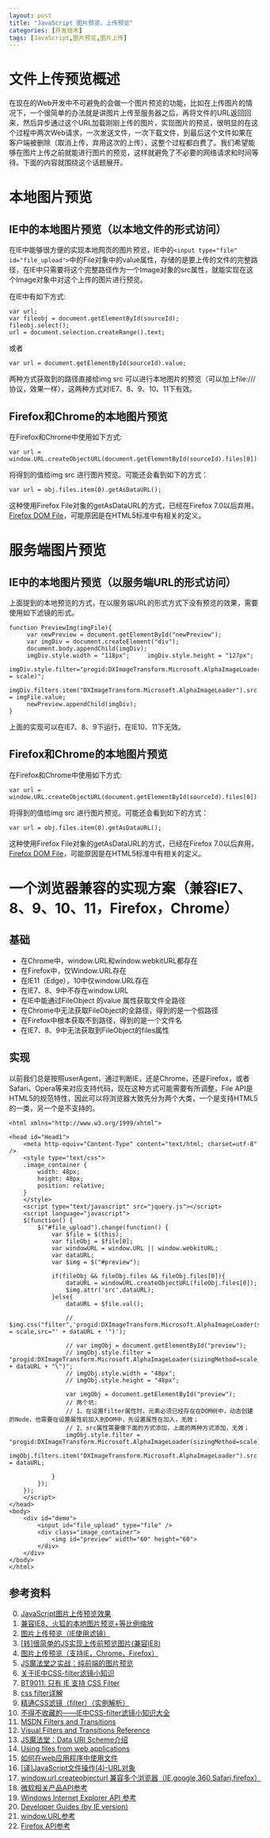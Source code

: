 ```yaml
---
layout: post
title: "JavaScript 图片预览，上传预览"
categories: [开发技术]
tags: [JavaScript,图片预览,图片上传]
---
```


# 文件上传预览概述
在现在的Web开发中不可避免的会做一个图片预览的功能，比如在上传图片的情况下，一个很简单的办法就是讲图片上传至服务器之后，再将文件的URL返回回来，然后异步通过这个URL加载刚刚上传的图片，实现图片的预览，很明显的在这个过程中两次Web请求，一次发送文件，一次下载文件，到最后这个文件如果在客户端被删除（取消上传，弃用这次的上传），这整个过程都白费了。我们希望能够在图片上传之前就能进行图片的预览，这样就避免了不必要的网络请求和时间等待。下面的内容就围绕这个话题展开。

# 本地图片预览

## IE中的本地图片预览（以本地文件的形式访问）
在IE中能够很方便的实现本地网页的图片预览，IE中的`<input type="file" id="file_upload">`中的File对象中的value属性，存储的是要上传的文件的完整路径，在IE中只需要将这个完整路径作为一个Image对象的src属性，就能实现在这个Image对象中对这个上传的图片进行预览。

在IE中有如下方式:

    var url;
	var fileobj = document.getElementById(sourceId);
    fileobj.select();
    url = document.selection.createRange().text;

或者

    var url = document.getElementById(sourceId).value;

两种方式获取到的路径直接给img src 可以进行本地图片的预览（可以加上file:///协议，效果一样），这两种方式对IE7、8、9、10、11下有效。


## Firefox和Chrome的本地图片预览
在Firefox和Chrome中使用如下方式:

    var url = window.URL.createObjectURL(document.getElementById(sourceId).files[0]) 
将得到的值给img src 进行图片预览。可能还会看到如下的方式：

    var url = obj.files.item(0).getAsDataURL();

这种使用Firefox File对象的getAsDataURL的方式，已经在Firefox 7.0以后弃用，[Firefox DOM File]("https://developer.mozilla.org/en-US/docs/Web/API/File")，可能原因是在HTML5标准中有相关的定义。


# 服务端图片预览

## IE中的本地图片预览（以服务端URL的形式访问）
 上面提到的本地预览的方式，在以服务端URL的形式方式下没有预览的效果，需要使用如下滤镜的形式。 
   
    function PreviewImg(imgFile){ 
         var newPreview = document.getElementById("newPreview");     
         var imgDiv = document.createElement("div"); 
         document.body.appendChild(imgDiv); 
         imgDiv.style.width = "118px";     imgDiv.style.height = "127px"; 
         imgDiv.style.filter="progid:DXImageTransform.Microsoft.AlphaImageLoader(sizingMethod = scale)";    
         imgDiv.filters.item("DXImageTransform.Microsoft.AlphaImageLoader").src = imgFile.value; 
         newPreview.appendChild(imgDiv);  
    }

上面的实现可以在IE7、8、9下运行，在IE10、11下无效。

## Firefox和Chrome的本地图片预览
在Firefox和Chrome中使用如下方式:

    var url = window.URL.createObjectURL(document.getElementById(sourceId).files[0]) 
将得到的值给img src 进行图片预览。可能还会看到如下的方式：

    var url = obj.files.item(0).getAsDataURL();

这种使用Firefox File对象的getAsDataURL的方式，已经在Firefox 7.0以后弃用，[Firefox DOM File]("https://developer.mozilla.org/en-US/docs/Web/API/File")，可能原因是在HTML5标准中有相关的定义。

# 一个浏览器兼容的实现方案（兼容IE7、8、9、10、11，Firefox，Chrome）

## 基础
+ 在Chrome中，window.URL和window.webkitURL都存在
+ 在Firefox中，仅Window.URL存在
+ 在IE11（Edge），10中仅window.URL存在
+ 在IE7、8、9中不存在window.URL
+ 在IE中能通过FileObject 的value 属性获取文件全路径
+ 在Chrome中无法获取FileObject的全路径，得到的是一个假路径
+ 在Firefox中根本获取不到路径，得到的是一个文件名
+ 在IE7、8、9中无法获取到FileObject的files属性

## 实现
以前我们总是按照userAgent，通过判断IE，还是Chrome，还是Firefox，或者Safari、Opera等来对应支持代码，现在这种方式可能需要有所调整，File API是HTML5的规范特性，因此可以将浏览器大致先分为两个大类，一个是支持HTML5的一类，另一个是不支持的。

    <html xmlns="http://www.w3.org/1999/xhtml">
    
    <head id="Head1">
        <meta http-equiv="Content-Type" content="text/html; charset=utf-8" />
        <style type="text/css">
        .image_container {
            width: 48px;
            height: 48px;
            position: relative;
        }
        </style>
        <script type="text/javascript" src="jquery.js"></script>
        <script language="javascript">
        $(function() {
            $("#file_upload").change(function() {
                var $file = $(this);
                var fileObj = $file[0];
                var windowURL = window.URL || window.webkitURL;
                var dataURL;
                var $img = $("#preview"); 
    
                if(fileObj && fileObj.files && fileObj.files[0]){
                    dataURL = windowURL.createObjectURL(fileObj.files[0]);
                    $img.attr('src',dataURL);
                }else{
                    dataURL = $file.val();
                    
                    // $img.css("filter",'progid:DXImageTransform.Microsoft.AlphaImageLoader(sizingMethod = scale,src="' + dataURL + '")');
    
                    // var imgObj = document.getElementById("preview");
                    // imgObj.style.filter = "progid:DXImageTransform.Microsoft.AlphaImageLoader(sizingMethod=scale,src=\"" + dataURL + "\")";
                    // imgObj.style.width = "48px";
                    // imgObj.style.height = "48px";
    
                    var imgObj = document.getElementById("preview");
                    // 两个坑:
                    // 1、在设置filter属性时，元素必须已经存在在DOM树中，动态创建的Node，也需要在设置属性前加入到DOM中，先设置属性在加入，无效；
                    // 2、src属性需要像下面的方式添加，上面的两种方式添加，无效；
                    imgObj.style.filter = "progid:DXImageTransform.Microsoft.AlphaImageLoader(sizingMethod=scale)";
                    imgObj.filters.item("DXImageTransform.Microsoft.AlphaImageLoader").src = dataURL;
                    
                }
            });
        });
        </script>
    </head>
    <body>
        <div id="demo">
            <input id="file_upload" type="file" />
            <div class="image_container">
                <img id="preview" width="60" height="60">
            </div>
        </div>
    </body>
    </html>


## 参考资料
0. [JavaScript图片上传预览效果][0]
0. [兼容IE8、火狐的本地图片预览+等比例缩放][1]
1. [图片上传预览（IE使用滤镜）][2]
2. [[转]很简单的JS实现上传前预览图片(兼容IE8)][10]
3. [图片上传预览（支持IE，Chrome，Firefox）][14]
3. [JS魔法堂之实战：纯前端的图片预览][9]
3. [关于IE中CSS-filter滤镜小知识][3]
4. [BT9011: 只有 IE 支持 CSS Filter][4]
5. [css filter详解][5]
6. [精通CSS滤镜（filter）（实例解析）][6]
7. [不得不收藏的——IE中CSS-filter滤镜小知识大全][8]
8. [MSDN Filters and Transitions][11]
9. [Visual Filters and Transitions Reference][12]
8. [JS魔法堂：Data URI Scheme介绍][7]
9. [Using files from web applications][13]
10. [如何在web应用程序中使用文件][15]
11. [[译]JavaScript文件操作(4)-URL对象][16]
12. [window.url.createobjecturl 兼容多个浏览器（IE,google,360,Safari,firefox）][17]
13. [微软相关产品API参考][18]
13. [Windows Internet Explorer API 参考][19]
14. [Developer Guides (by IE version)][20]
15. [window.URL参考][21]
16. [Firefox API参考][22]

[0]: http://www.cnblogs.com/cloudgamer/archive/2009/12/22/ImagePreview.html "JavaScript图片上传预览效果"
[1]: http://it.oyksoft.com/post/974/ "兼容IE8、火狐的本地图片预览+等比例缩放"
[2]: http://blog.163.com/xsjwan@126/blog/static/8371818720146744031771/ "图片上传预览（IE使用滤镜）"
[3]: http://www.qianduan.net/guan-yu-ie-zhong-css-filter-lv-jing-xiao-zhi-shi/ "关于IE中CSS-filter滤镜小知识"
[4]: http://w3help.org/zh-cn/causes/BT9011 "BT9011: 只有 IE 支持 CSS Filter"
[5]: http://zzstudy.offcn.com/archives/8877 "css filter详解"
[6]: http://www.cnblogs.com/shiyangxt/archive/2008/11/16/1334633.html "精通CSS滤镜（filter）（实例解析）"
[7]: http://www.cnblogs.com/fsjohnhuang/p/3903688.html "JS魔法堂：Data URI Scheme介绍"
[8]: http://segmentfault.com/a/1190000002433305 "不得不收藏的——IE中CSS-filter滤镜小知识大全"
[9]: http://www.cnblogs.com/fsjohnhuang/p/3925827.html "JS魔法堂之实战：纯前端的图片预览"
[10]: http://www.cnblogs.com/seasons1987/archive/2012/11/16/2773548.html "[转]很简单的JS实现上传前预览图片(兼容IE8)"
[11]: https://msdn.microsoft.com/en-us/library/ms532849(VS.85).aspx "MSDN Filters and Transitions"
[12]: https://msdn.microsoft.com/zh-cn/library/ms532853(v=VS.85).aspx "Visual Filters and Transitions Reference"
[13]: https://developer.mozilla.org/en-US/docs/Using_files_from_web_applications "Using files from web applications"
[14]: http://201110113545.iteye.com/blog/2087215 "图片上传预览（支持IE，Chrome，Firefox）"
[15]: https://developer.mozilla.org/zh-CN/docs/Using_files_from_web_applications "如何在web应用程序中使用文件"
[16]: http://www.iunbug.com/archives/2012/06/05/254.html "[译]JavaScript文件操作(4)-URL对象"
[17]: http://blog.csdn.net/ybb350680013/article/details/24006535?utm_source=tuicool "window.url.createobjecturl 兼容多个浏览器（IE,google,360,Safari,firefox）"
[18]: https://msdn.microsoft.com/library "微软相关产品API参考"
[19]: https://msdn.microsoft.com/library/hh828809 "Windows Internet Explorer API 参考"
[20]: https://msdn.microsoft.com/en-us/library/dn997182(v=vs.85).aspx "Developer Guides (by IE version)"
[21]: https://developer.mozilla.org/en-US/docs/Web/API/Window/URL "window.URL参考"
[22]: https://developer.mozilla.org/zh-CN/docs/Web "Firefox API参考"
